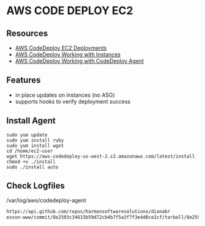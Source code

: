 # AWS CODE DEPLOY EC2

## Resources

- [AWS CodeDeploy EC2 Deployments](https://docs.aws.amazon.com/codedeploy/latest/userguide/deployment-steps-server.html)
- [AWS CodeDeploy Working with Instances](https://docs.aws.amazon.com/codedeploy/latest/userguide/instances.html)
- [AWS CodeDeploy Working with CodeDeploy Agent](https://docs.aws.amazon.com/codedeploy/latest/userguide/codedeploy-agent.html)

## Features

- in place updates on instances (no ASG)
- supports hooks to verify deployment success

## Install Agent

```console
sudo yum update
sudo yum install ruby
sudo yum install wget
cd /home/ec2-user
wget https://aws-codedeploy-us-west-2.s3.amazonaws.com/latest/install
chmod +x ./install
sudo ./install auto
```

## Check Logfiles

/var/log/aws/codedeploy-agent
```txt
https://api.github.com/repos/harmonsoftwaresolutions/dianabr
esson-www/commit/8e2593c34615b59d72cb4b7f5a3f7f3e4d0ce2cf/tarball/8e2593c34615b59d72cb4b7f5a3f7f3e4d0ce2cf
```
